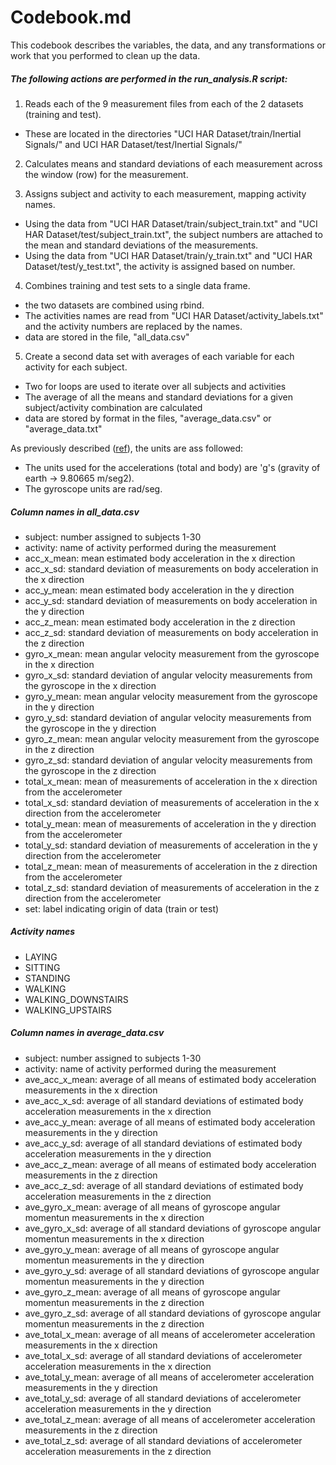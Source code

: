 # Codebook.md
This codebook describes the variables, the data, and any transformations or work that you performed to clean up the data.

##### The following actions are performed in the <b><i>run_analysis.R</i></b> script:
1) Reads each of the 9 measurement files from each of the 2 datasets (training and test).
  - These are located in the directories "UCI HAR Dataset/train/Inertial Signals/" and UCI HAR Dataset/test/Inertial Signals/"

2) Calculates means and standard deviations of each measurement across the window (row) for the measurement.

3) Assigns subject and activity to each measurement, mapping activity names.
  - Using the data from "UCI HAR Dataset/train/subject_train.txt" and "UCI HAR Dataset/test/subject_train.txt", the subject numbers are attached to the mean and standard deviations of the measurements.
  - Using the data from "UCI HAR Dataset/train/y_train.txt" and "UCI HAR Dataset/test/y_test.txt", the activity is assigned based on number.

4) Combines training and test sets to a single data frame.
  - the two datasets are combined using rbind.
  - The activities names are read from "UCI HAR Dataset/activity_labels.txt" and the activity numbers are replaced by the names.
  - data are stored in the file, "all_data.csv"

5) Create a second data set with averages of each variable for each activity for each subject.
  - Two for loops are used to iterate over all subjects and activities
  - The average of all the means and standard deviations for a given subject/activity combination are calculated
  - data are stored by format in the files, "average_data.csv" or "average_data.txt"

As previously described ([ref](http://archive.ics.uci.edu/ml/datasets/Smartphone-Based+Recognition+of+Human+Activities+and+Postural+Transitions)), the units are ass followed:

- The units used for the accelerations (total and body) are 'g's (gravity of earth -> 9.80665 m/seg2). 
- The gyroscope units are rad/seg. 

##### Column names in all_data.csv
- subject: number assigned to subjects 1-30
- activity: name of activity performed during the measurement
- acc_x_mean: mean estimated body acceleration in the x direction
- acc_x_sd: standard deviation of measurements on body acceleration in the x direction
- acc_y_mean: mean estimated body acceleration in the y direction
- acc_y_sd: standard deviation of measurements on body acceleration in the y direction
- acc_z_mean: mean estimated body acceleration in the z direction
- acc_z_sd: standard deviation of measurements on body acceleration in the z direction
- gyro_x_mean: mean angular velocity measurement from the gyroscope in the x direction
- gyro_x_sd: standard deviation of angular velocity measurements from the gyroscope in the x direction
- gyro_y_mean: mean angular velocity measurement from the gyroscope in the y direction
- gyro_y_sd: standard deviation of angular velocity measurements from the gyroscope in the y direction
- gyro_z_mean: mean angular velocity measurement from the gyroscope in the z direction
- gyro_z_sd: standard deviation of angular velocity measurements from the gyroscope in the z direction
- total_x_mean: mean of measurements of acceleration in the x direction from the accelerometer
- total_x_sd: standard deviation of measurements of acceleration in the x direction from the accelerometer
- total_y_mean: mean of measurements of acceleration in the y direction from the accelerometer
- total_y_sd: standard deviation of measurements of acceleration in the y direction from the accelerometer
- total_z_mean: mean of measurements of acceleration in the z direction from the accelerometer
- total_z_sd: standard deviation of measurements of acceleration in the z direction from the accelerometer
- set: label indicating origin of data (train or test)

##### Activity names
- LAYING
- SITTING
- STANDING
- WALKING
- WALKING_DOWNSTAIRS
- WALKING_UPSTAIRS

##### Column names in average_data.csv
- subject: number assigned to subjects 1-30
- activity: name of activity performed during the measurement
- ave_acc_x_mean: average of all means of estimated body acceleration measurements in the x direction
- ave_acc_x_sd: average of all standard deviations of estimated body acceleration measurements in the x direction
- ave_acc_y_mean: average of all means of estimated body acceleration measurements in the y direction
- ave_acc_y_sd: average of all standard deviations of estimated body acceleration measurements in the y direction
- ave_acc_z_mean: average of all means of estimated body acceleration measurements in the z direction
- ave_acc_z_sd: average of all standard deviations of estimated body acceleration measurements in the z direction
- ave_gyro_x_mean: average of all means of gyroscope angular momentun measurements in the x direction
- ave_gyro_x_sd: average of all standard deviations of gyroscope angular momentun measurements in the x direction
- ave_gyro_y_mean: average of all means of gyroscope angular momentun measurements in the y direction
- ave_gyro_y_sd: average of all standard deviations of gyroscope angular momentun measurements in the y direction
- ave_gyro_z_mean: average of all means of gyroscope angular momentun measurements in the z direction
- ave_gyro_z_sd: average of all standard deviations of gyroscope angular momentun measurements in the z direction
- ave_total_x_mean: average of all means of accelerometer acceleration measurements in the x direction
- ave_total_x_sd: average of all standard deviations of accelerometer acceleration measurements in the x direction
- ave_total_y_mean: average of all means of accelerometer acceleration measurements in the y direction
- ave_total_y_sd: average of all standard deviations of accelerometer acceleration measurements in the y direction
- ave_total_z_mean: average of all means of accelerometer acceleration measurements in the z direction
- ave_total_z_sd: average of all standard deviations of accelerometer acceleration measurements in the z direction
